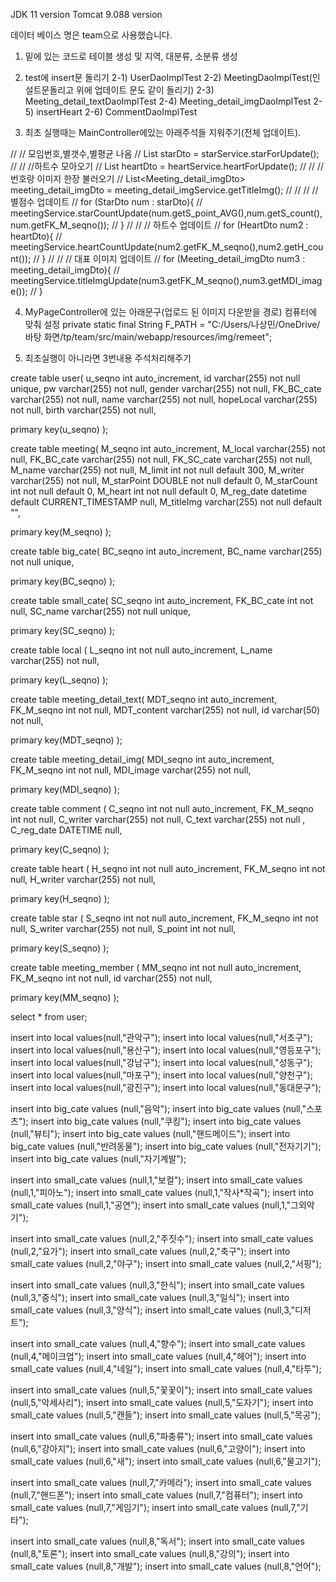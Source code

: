 JDK 11 version
Tomcat 9.088 version

데이터 베이스 명은 team으로 사용했습니다.

1. 밑에 있는 코드로 테이블 생성 및 지역, 대분류, 소분류 생성
2. test에 insert문 돌리기
2-1) UserDaoImplTest
2-2) MeetingDaoImplTest(인설트문돌리고 위에 업데이트 문도 같이 돌리기)
2-3) Meeting_detail_textDaoImplTest
2-4) Meeting_detail_imgDaoImplTest
2-5) insertHeart
2-6) CommentDaoImplTest

3. 최초 실행때는  MainController에있는 아래주석들 지워주기(전체 업데이트).

//        // 모임번호,별갯수,별평균 나옴
//        List<StarDto> starDto = starService.starForUpdate();
//
//        //하트수 모아오기
//        List<HeartDto> heartDto = heartService.heartForUpdate();
//
//        //번호랑 이미지 한장 불러오기
//        List<Meeting_detail_imgDto> meeting_detail_imgDto = meeting_detail_imgService.getTitleImg();
//
//
//        //별점수 업데이트
//        for (StarDto num : starDto){
//            meetingService.starCountUpdate(num.getS_point_AVG(),num.getS_count(),num.getFK_M_seqno());
//         }
//
//        // 하트수 업데이트
//        for (HeartDto num2 : heartDto){
//            meetingService.heartCountUpdate(num2.getFK_M_seqno(),num2.getH_count());
//        }
//
//        // 대표 이미지 업데이트
//        for (Meeting_detail_imgDto num3 : meeting_detail_imgDto){
//            meetingService.titleImgUpdate(num3.getFK_M_seqno(),num3.getMDI_image());
//        }

4.  MyPageController에 있는 아래문구(업로드 된 이미지 다운받을 경로) 컴퓨터에 맞춰 설정 
    private static final String F_PATH = "C:/Users/나상민/OneDrive/바탕 화면/tp/team/src/main/webapp/resources/img/remeet"; 

5. 최초실행이 아니라면 3번내용 주석처리해주기


create table user(
u_seqno int auto_increment,
id varchar(255) not null unique,
pw varchar(255) not null,
gender varchar(255) not null,
FK_BC_cate varchar(255) not null,
name varchar(255) not null,
hopeLocal varchar(255) not null,
birth varchar(255) not null,

primary key(u_seqno)
);

create table meeting(
M_seqno int auto_increment,
M_local varchar(255) not null,
FK_BC_cate varchar(255) not null,
FK_SC_cate varchar(255) not null,
M_name varchar(255) not null,
M_limit int not null default 300,
M_writer varchar(255) not null,
M_starPoint DOUBLE not null default 0,
M_starCount int not null default 0,
M_heart int not null default 0,
M_reg_date datetime default CURRENT_TIMESTAMP null,
M_titleImg varchar(255) not null default "",

primary key(M_seqno)
);

create table big_cate(
BC_seqno int auto_increment,
BC_name varchar(255) not null unique,

primary key(BC_seqno)
);

create table small_cate(
SC_seqno int auto_increment,
FK_BC_cate int not null,
SC_name varchar(255) not null unique,

primary key(SC_seqno)
);


create table local (
L_seqno int not null auto_increment,
L_name varchar(255) not null,

primary key(L_seqno)
);


create table meeting_detail_text(
MDT_seqno int  auto_increment,
FK_M_seqno int not null,
MDT_content varchar(255) not null,
id varchar(50) not null,

primary key(MDT_seqno)
);

create table meeting_detail_img(
MDI_seqno int auto_increment,
FK_M_seqno int not null,
MDI_image varchar(255) not null,

primary key(MDI_seqno)
);



create table comment (
C_seqno int not null auto_increment,
FK_M_seqno int not null,
C_writer varchar(255) not null,
C_text varchar(255) not null ,
C_reg_date DATETIME null,

primary key(C_seqno)
);



create table heart (
H_seqno int not null auto_increment,
FK_M_seqno int not null,
H_writer varchar(255) not null,

primary key(H_seqno)
);



create table star (
S_seqno int not null auto_increment,
FK_M_seqno int not null,
S_writer varchar(255) not null,
S_point int not null,

primary key(S_seqno)
);



create table meeting_member (
MM_seqno int not null auto_increment,
FK_M_seqno int not null,
id varchar(255) not null,

primary key(MM_seqno)
);

select * from user;



insert into local values(null,"관악구");
insert into local values(null,"서초구");
insert into local values(null,"용산구");
insert into local values(null,"영등포구");
insert into local values(null,"강남구");
insert into local values(null,"성동구");
insert into local values(null,"마포구");
insert into local values(null,"양천구");
insert into local values(null,"광진구");
insert into local values(null,"동대문구");

insert into big_cate values (null,"음악");
insert into big_cate values (null,"스포츠");
insert into big_cate values (null,"쿠킹");
insert into big_cate values (null,"뷰티");
insert into big_cate values (null,"핸드메이드");
insert into big_cate values (null,"반려동물");
insert into big_cate values (null,"전자기기");
insert into big_cate values (null,"자기계발");


insert into small_cate values (null,1,"보컬");
insert into small_cate values (null,1,"피아노");
insert into small_cate values (null,1,"작사*작곡");
insert into small_cate values (null,1,"공연");
insert into small_cate values (null,1,"그외악기");


insert into small_cate values (null,2,"주짓수");
insert into small_cate values (null,2,"요가");
insert into small_cate values (null,2,"축구");
insert into small_cate values (null,2,"야구");
insert into small_cate values (null,2,"서핑");


insert into small_cate values (null,3,"한식");
insert into small_cate values (null,3,"중식");
insert into small_cate values (null,3,"일식");
insert into small_cate values (null,3,"양식");
insert into small_cate values (null,3,"디저트");


insert into small_cate values (null,4,"향수");
insert into small_cate values (null,4,"메이크업");
insert into small_cate values (null,4,"헤어");
insert into small_cate values (null,4,"네일");
insert into small_cate values (null,4,"타투");


insert into small_cate values (null,5,"꽃꽃이");
insert into small_cate values (null,5,"악세사리");
insert into small_cate values (null,5,"도자기");
insert into small_cate values (null,5,"캔들");
insert into small_cate values (null,5,"목공");


insert into small_cate values (null,6,"파충류");
insert into small_cate values (null,6,"강아지");
insert into small_cate values (null,6,"고양이");
insert into small_cate values (null,6,"새");
insert into small_cate values (null,6,"물고기");

insert into small_cate values (null,7,"카메라");
insert into small_cate values (null,7,"핸드폰");
insert into small_cate values (null,7,"컴퓨터");
insert into small_cate values (null,7,"게임기");
insert into small_cate values (null,7,"기타");


insert into small_cate values (null,8,"독서");
insert into small_cate values (null,8,"토론");
insert into small_cate values (null,8,"강의");
insert into small_cate values (null,8,"개발");
insert into small_cate values (null,8,"언어");
